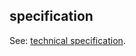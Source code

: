 ## specification

<p class="c8"><span>See: </span><span class="c2"><a class="c3" href="#h.u62ak0cgfdb1">technical specification</a></span><span class="c0">.</span></p>

